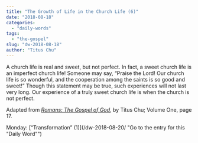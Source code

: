 ```yaml
---
title: "The Growth of Life in the Church Life (6)"
date: "2018-08-18"
categories: 
  - "daily-words"
tags: 
  - "the-gospel"
slug: "dw-2018-08-18"
author: "Titus Chu"
---
```


A church life is real and sweet, but not perfect. In fact, a sweet church life is an imperfect church life! Someone may say, “Praise the Lord! Our church life is so wonderful, and the cooperation among the saints is so good and sweet!” Though this statement may be true, such experiences will not last very long. Our experience of a truly sweet church life is when the church is not perfect.

Adapted from _[Romans: The Gospel of God](/book-romans/ "Go to the listing for this book"),_ by Titus Chu; Volume One, page 17.

Monday: [“Transformation” (1)](/dw-2018-08-20/ "Go to the entry for this "Daily Word"")
